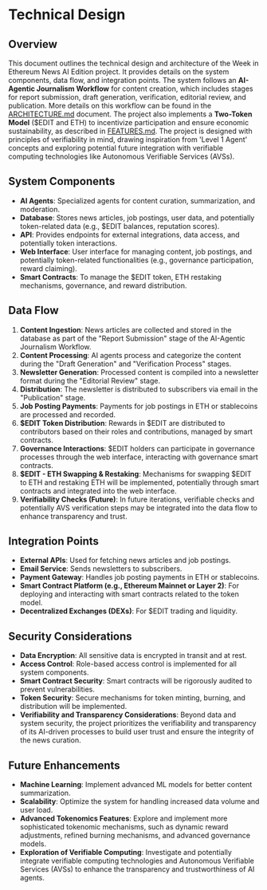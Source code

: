 # Technical Design

## Overview

This document outlines the technical design and architecture of the Week in Ethereum News AI Edition project. It provides details on the system components, data flow, and integration points. The system follows an **AI-Agentic Journalism Workflow** for content creation, which includes stages for report submission, draft generation, verification, editorial review, and publication.  More details on this workflow can be found in the [ARCHITECTURE.md](ARCHITECTURE.md) document.  The project also implements a **Two-Token Model** ($EDIT and ETH) to incentivize participation and ensure economic sustainability, as described in [FEATURES.md](FEATURES.md). The project is designed with principles of verifiability in mind, drawing inspiration from 'Level 1 Agent' concepts and exploring potential future integration with verifiable computing technologies like Autonomous Verifiable Services (AVSs).

## System Components

- **AI Agents**: Specialized agents for content curation, summarization, and moderation.
- **Database**: Stores news articles, job postings, user data, and potentially token-related data (e.g., $EDIT balances, reputation scores).
- **API**: Provides endpoints for external integrations, data access, and potentially token interactions.
- **Web Interface**: User interface for managing content, job postings, and potentially token-related functionalities (e.g., governance participation, reward claiming).
- **Smart Contracts**:  To manage the $EDIT token, ETH restaking mechanisms, governance, and reward distribution.

## Data Flow

1. **Content Ingestion**: News articles are collected and stored in the database as part of the "Report Submission" stage of the AI-Agentic Journalism Workflow.
2. **Content Processing**: AI agents process and categorize the content during the "Draft Generation" and "Verification Process" stages.
3. **Newsletter Generation**: Processed content is compiled into a newsletter format during the "Editorial Review" stage.
4. **Distribution**: The newsletter is distributed to subscribers via email in the "Publication" stage.
5. **Job Posting Payments**: Payments for job postings in ETH or stablecoins are processed and recorded.
6. **$EDIT Token Distribution**: Rewards in $EDIT are distributed to contributors based on their roles and contributions, managed by smart contracts.
7. **Governance Interactions**: $EDIT holders can participate in governance processes through the web interface, interacting with governance smart contracts.
8. **$EDIT - ETH Swapping & Restaking**: Mechanisms for swapping $EDIT to ETH and restaking ETH will be implemented, potentially through smart contracts and integrated into the web interface.
9. **Verifiability Checks (Future)**:  In future iterations, verifiable checks and potentially AVS verification steps may be integrated into the data flow to enhance transparency and trust.

## Integration Points

- **External APIs**: Used for fetching news articles and job postings.
- **Email Service**: Sends newsletters to subscribers.
- **Payment Gateway**: Handles job posting payments in ETH or stablecoins.
- **Smart Contract Platform (e.g., Ethereum Mainnet or Layer 2)**:  For deploying and interacting with smart contracts related to the token model.
- **Decentralized Exchanges (DEXs)**: For $EDIT trading and liquidity.

## Security Considerations

- **Data Encryption**: All sensitive data is encrypted in transit and at rest.
- **Access Control**: Role-based access control is implemented for all system components.
- **Smart Contract Security**: Smart contracts will be rigorously audited to prevent vulnerabilities.
- **Token Security**: Secure mechanisms for token minting, burning, and distribution will be implemented.
- **Verifiability and Transparency Considerations**:  Beyond data and system security, the project prioritizes the verifiability and transparency of its AI-driven processes to build user trust and ensure the integrity of the news curation.

## Future Enhancements

- **Machine Learning**: Implement advanced ML models for better content summarization.
- **Scalability**: Optimize the system for handling increased data volume and user load.
- **Advanced Tokenomics Features**: Explore and implement more sophisticated tokenomic mechanisms, such as dynamic reward adjustments, refined burning mechanisms, and advanced governance models.
- **Exploration of Verifiable Computing**: Investigate and potentially integrate verifiable computing technologies and Autonomous Verifiable Services (AVSs) to enhance the transparency and trustworthiness of AI agents.
